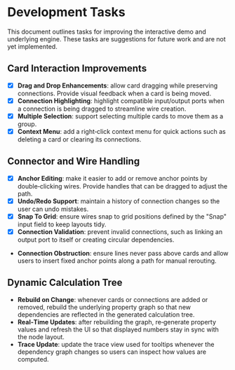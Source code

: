 # Development Tasks

This document outlines tasks for improving the interactive demo and underlying
engine. These tasks are suggestions for future work and are not yet
implemented.

## Card Interaction Improvements

- [x] **Drag and Drop Enhancements**: allow card dragging while preserving
  connections. Provide visual feedback when a card is being moved.
- [x] **Connection Highlighting**: highlight compatible input/output ports when a
  connection is being dragged to streamline wire creation.
- [x] **Multiple Selection**: support selecting multiple cards to move them as a
  group.
- [x] **Context Menu**: add a right‑click context menu for quick actions such as
  deleting a card or clearing its connections.

## Connector and Wire Handling

- [x] **Anchor Editing**: make it easier to add or remove anchor points by
  double‑clicking wires. Provide handles that can be dragged to adjust the
  path.
- [x] **Undo/Redo Support**: maintain a history of connection changes so the user can
  undo mistakes.
- [x] **Snap To Grid**: ensure wires snap to grid positions defined by the "Snap"
  input field to keep layouts tidy.
- [x] **Connection Validation**: prevent invalid connections, such as linking an
  output port to itself or creating circular dependencies.
- **Connection Obstruction**: ensure lines never pass above cards and allow
  users to insert fixed anchor points along a path for manual rerouting.

## Dynamic Calculation Tree

- **Rebuild on Change**: whenever cards or connections are added or removed,
  rebuild the underlying property graph so that new dependencies are reflected
  in the generated calculation tree.
- **Real‑Time Updates**: after rebuilding the graph, re‑generate property values
  and refresh the UI so that displayed numbers stay in sync with the node
  layout.
- **Trace Update**: update the trace view used for tooltips whenever the
  dependency graph changes so users can inspect how values are computed.


